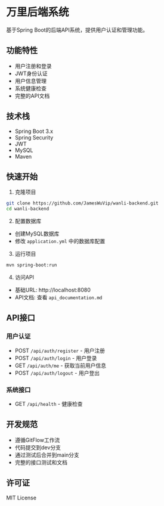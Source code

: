 # 万里后端系统

基于Spring Boot的后端API系统，提供用户认证和管理功能。

## 功能特性

- 用户注册和登录
- JWT身份认证
- 用户信息管理
- 系统健康检查
- 完整的API文档

## 技术栈

- Spring Boot 3.x
- Spring Security
- JWT
- MySQL
- Maven

## 快速开始

1. 克隆项目
```bash
git clone https://github.com/JamesWuVip/wanli-backend.git
cd wanli-backend
```

2. 配置数据库
- 创建MySQL数据库
- 修改 `application.yml` 中的数据库配置

3. 运行项目
```bash
mvn spring-boot:run
```

4. 访问API
- 基础URL: http://localhost:8080
- API文档: 查看 `api_documentation.md`

## API接口

### 用户认证
- POST `/api/auth/register` - 用户注册
- POST `/api/auth/login` - 用户登录
- GET `/api/auth/me` - 获取当前用户信息
- POST `/api/auth/logout` - 用户登出

### 系统接口
- GET `/api/health` - 健康检查

## 开发规范

- 遵循GitFlow工作流
- 代码提交到dev分支
- 通过测试后合并到main分支
- 完整的接口测试和文档

## 许可证

MIT License